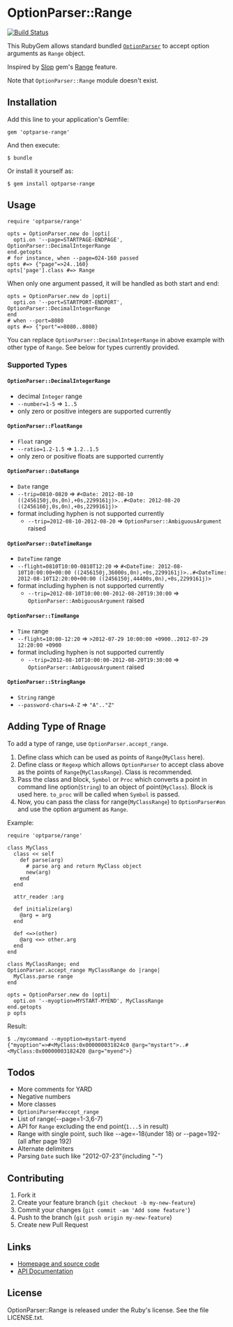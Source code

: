 OptionParser::Range
===================

[![Build Status](https://secure.travis-ci.org/KitaitiMakoto/optparse-range.png?branch=master)](http://travis-ci.org/KitaitiMakoto/optparse-range)

This RubyGem allows standard bundled [`OptionParser`][optparse] to accept option arguments as `Range` object.

Inspired by [Slop][slop] gem's [Range][sloprange] feature.

Note that `OptionParser::Range` module doesn't exist.

Installation
------------

Add this line to your application's Gemfile:

    gem 'optparse-range'

And then execute:

    $ bundle

Or install it yourself as:

    $ gem install optparse-range

Usage
-----

    require 'optparse/range'
    
    opts = OptionParser.new do |opti|
      opti.on '--page=STARTPAGE-ENDPAGE', OptionParser::DecimalIntegerRange
    end.getopts
    # for instance, when --page=024-160 passed
    opts #=> {"page"=>24..160}
    opts['page'].class #=> Range

When only one argument passed, it will be handled as both start and end:

    opts = OptionParser.new do |opti|
      opti.on '--port=STARTPORT-ENDPORT', OptionParser::DecimalIntegerRange
    end
    # when --port=8080
    opts #=> {"port"=>8080..8080}

You can replace `OptionParser::DecimalIntegerRange` in above example with other type of `Range`.
See below for types currently provided.

### Supported Types ###

#### `OptionParser::DecimalIntegerRange` ####

* decimal `Integer` range
* `--number=1-5` => `1..5`
*  only zero or positive integers are supported currently

#### `OptionParser::FloatRange` ####

* `Float` range
* `--ratio=1.2-1.5` => `1.2..1.5`
* only zero or positive floats are supported currently

#### `OptionParser::DateRange` ####
* `Date` range
* `--trip=0810-0820` => `#<Date: 2012-08-10 ((2456150j,0s,0n),+0s,2299161j)>..#<Date: 2012-08-20 ((2456160j,0s,0n),+0s,2299161j)>`
* format including hyphen is not supported currently
  * `--trip=2012-08-10-2012-08-20` => `OptionParser::AmbiguousArgument` raised

#### `OptionParser::DateTimeRange` ####

* `DateTime` range
* `--flight=0810T10:00-0810T12:20` => `#<DateTime: 2012-08-10T10:00:00+00:00 ((2456150j,36000s,0n),+0s,2299161j)>..#<DateTime: 2012-08-10T12:20:00+00:00 ((2456150j,44400s,0n),+0s,2299161j)>`
* format including hyphen is not supported currently
  * `--trip=2012-08-10T10:00:00-2012-08-20T19:30:00` => `OptionParser::AmbiguousArgument` raised

#### `OptionParser::TimeRange` ####

* `Time` range
* `--flight=10:00-12:20` => `>2012-07-29 10:00:00 +0900..2012-07-29 12:20:00 +0900`
* format including hyphen is not supported currently
  * `--trip=2012-08-10T10:00:00-2012-08-20T19:30:00` => `OptionParser::AmbiguousArgument` raised

#### `OptionParser::StringRange` ####

* `String` range
* `--password-chars=A-Z` => `"A".."Z"`

Adding Type of Rnage
--------------------

To add a type of range, use `OptionParser.accept_range`.

1. Define class which can be used as points of `Range`(`MyClass` here).
2. Define class or `Regexp` which allows `OptionParser` to accept class above
   as the points of `Range`(`MyClassRange`). Class is recommended.
3. Pass the class and block, `Symbol` or `Proc` which
   converts a point in command line option(`String`) to an object of point(`MyClass`).
   Block is used here. `to_proc` will be called when `Symbol` is passed.
4. Now, you can pass the class for range(`MyClassRange`) to `OptionParser#on`
   and use the option argument as `Range`.

Example:

    require 'optparse/range'
    
    class MyClass
      class << self
        def parse(arg)
          # parse arg and return MyClass object
          new(arg)
        end
      end
    
      attr_reader :arg
    
      def initialize(arg)
        @arg = arg
      end
    
      def <=>(other)
        @arg <=> other.arg
      end
    end
    
    class MyClassRange; end
    OptionParser.accept_range MyClassRange do |range|
      MyClass.parse range
    end
    
    opts = OptionParser.new do |opti|
      opti.on '--myoption=MYSTART-MYEND', MyClassRange
    end.getopts
    p opts

Result:

    $ ./mycommand --myoption=mystart-myend
    {"myoption"=>#<MyClass:0x000000031824c0 @arg="mystart">..#<MyClass:0x00000003182420 @arg="myend">}

Todos
-----

* More comments for YARD
* Negative numbers
* More classes
* `OptioniParser#accept_range`
* List of range(--page=1-3,6-7)
* API for `Range` excluding the end point(`1...5` in result)
* Range with single point, such like --age=-18(under 18) or --page=192-(all after page 192)
* Alternate delimiters
* Parsing `Date` such like "2012-07-23"(including "-")

Contributing
------------

1. Fork it
2. Create your feature branch (`git checkout -b my-new-feature`)
3. Commit your changes (`git commit -am 'Add some feature'`)
4. Push to the branch (`git push origin my-new-feature`)
5. Create new Pull Request

Links
-----

* [Homepage and source code][repo]
* [API Documentation][rubydoc]

[optparse]:  http://rubydoc.info/stdlib/optparse/frames
[slop]:      https://github.com/injekt/slop
[sloprange]: https://github.com/injekt/slop/wiki/Ranges
[repo]:      https://github.com/KitaitiMakoto/optparse-range
[rubydoc]:   http://rubydoc.info/gems/optparse-range/frames

License
-------

OptionParser::Range is released under the Ruby's license.
See the file LICENSE.txt.

